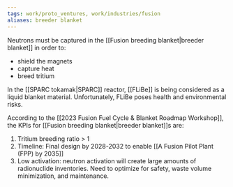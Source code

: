 ```yaml
---
tags: work/proto_ventures, work/industries/fusion
aliases: breeder blanket
---
```

Neutrons must be captured in the [[Fusion breeding blanket|breeder blanket]] in order to:
- shield the magnets
- capture heat
- breed tritium

In the [[SPARC tokamak|SPARC]] reactor, [[FLiBe]] is being considered as a liquid blanket material. Unfortunately, FLiBe poses health and environmental risks.

According to the [[2023 Fusion Fuel Cycle & Blanket Roadmap Workshop]], the KPIs for [[Fusion breeding blanket|breeder blanket]]s are:
1. Tritium breeding ratio > 1
2. Timeline: Final design by 2028-2032 to enable [[A Fusion Pilot Plant (FPP) by 2035]]
3. Low activation: neutron activation will create large amounts of radionuclide inventories. Need to optimize for safety, waste volume minimization, and maintenance.